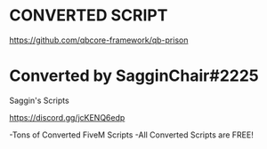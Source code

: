 # CONVERTED SCRIPT
https://github.com/qbcore-framework/qb-prison


# Converted by SagginChair#2225

Saggin's Scripts 


https://discord.gg/jcKENQ6edp

-Tons of Converted FiveM Scripts
-All Converted Scripts are FREE!